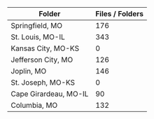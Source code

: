 | Folder                |   Files / Folders |
|-----------------------|-------------------|
| Springfield, MO       |               176 |
| St. Louis, MO-IL      |               343 |
| Kansas City, MO-KS    |                 0 |
| Jefferson City, MO    |               126 |
| Joplin, MO            |               146 |
| St. Joseph, MO-KS     |                 0 |
| Cape Girardeau, MO-IL |                90 |
| Columbia, MO          |               132 |